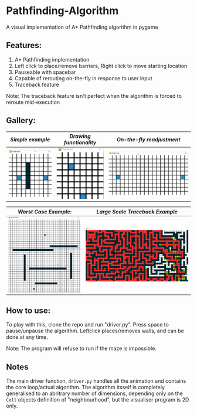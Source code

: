 # Pathfinding-Algorithm
A visual implementation of A* Pathfinding algorithm in pygame

Features:
----
1. A* Pathfinding implementation
2. Left click to place/remove barriers, Right click to move starting location
3. Pauseable with spacebar
4. Capable of rerouting on-the-fly in response to user input
5. Traceback feature

Note: The traceback feature isn't perfect when the algorithm is forced to reroute mid-execution

Gallery:
---
|*Simple example*|*Drawing functionality*|*On-the-fly readjustment*|
|:--:|:---:|:---:|
|![gif](small_test_2.gif)|![gif](small_test.gif)|![gif](redirect_test.gif)|

|*Worst Case Example:*|*Large Scale Traceback Example*
|:---:|:---:
|![gif](worst_case_test.gif)|![gif](big_maze.gif)

How to use:
----
To play with this, clone the repo and run "driver.py".
Press space to pause/unpause the algorithm.
Leftclick places/removes walls, and can be done at any time.

Note: The program will refuse to run if the maze is impossible.


Notes
----
The main driver function, ```driver.py``` handles all the animation and contains the core loop/actual algorithm. The algorithm itsself is completely generalised to an abritrary number of dimensions, depending only on the ```Cell``` objects definition of "neighbourhood", but the visualiser program is 2D only.

